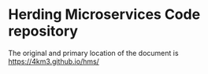# Herding Microservices Code repository
The original and primary location of the document is https://4km3.github.io/hms/


